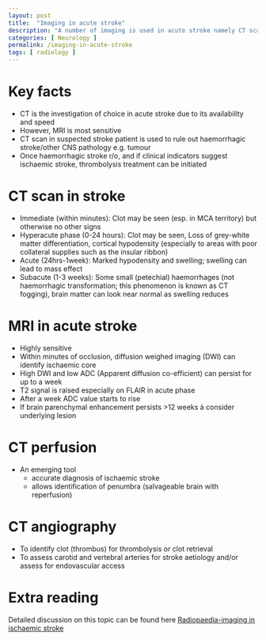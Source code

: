 ```yaml
---
layout: post
title:  "Imaging in acute stroke"
description: "A number of imaging is used in acute stroke namely CT scan, MRI, CT perfusion, CT angiography. CT scan is the mainstay investigation in acute stroke."
categories: [ Neurology ] 
permalink: /imaging-in-acute-stroke
tags: [ radiology ]
---
```

# Key facts
- CT is the investigation of choice in acute stroke due to its availability and speed
- However, MRI is most sensitive
- CT scan in suspected stroke patient is used to rule out haemorrhagic stroke/other CNS pathology e.g. tumour
- Once haemorrhagic stroke r/o, and if clinical indicators suggest ischaemic stroke, thrombolysis treatment can be initiated

# CT scan in stroke
- Immediate (within minutes): Clot may be seen (esp. in MCA territory) but otherwise no other signs
- Hyperacute phase (0-24 hours): Clot may be seen, Loss of grey-white matter differentiation, cortical hypodensity (especially to areas with poor collateral supplies such as the insular ribbon)
- Acute (24hrs-1week): Marked hypodensity and swelling; swelling can lead to mass effect
- Subacute (1-3 weeks): Some small (petechial) haemorrhages (not haemorrhagic transformation; this phenomenon is known as CT fogging), brain matter can look near normal as swelling reduces

# MRI in acute stroke
- Highly sensitive
- Within minutes of occlusion, diffusion weighed imaging (DWI) can identify ischaemic core
- High DWI and low ADC (Apparent diffusion co-efficient) can persist for up to a week
- T2 signal is raised especially on FLAIR in acute phase
- After a week ADC value starts to rise
- If brain parenchymal enhancement persists >12 weeks à consider underlying lesion

# CT perfusion
- An emerging tool
    - accurate diagnosis of ischaemic stroke
    - allows identification of penumbra (salvageable brain with reperfusion)

# CT angiography
- To identify clot (thrombus) for thrombolysis or clot retrieval
- To assess carotid and vertebral arteries for stroke aetiology and/or assess for endovascular access

# Extra reading
Detailed discussion on this topic can be found here
[Radiopaedia-imaging in ischaemic stroke](https://radiopaedia.org/articles/ischaemic-stroke?lang=gb)